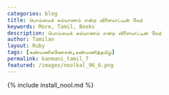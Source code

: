 ```yaml
---  
categories: blog  
title: பொம்மைக் கல்யாணம் என்ற விளையாட்டின் வேர்
keywords: More, Tamil, Books  
description: பொம்மைக் கல்யாணம் என்ற விளையாட்டின் வேர்
author: Tamilan  
layout: Ruby  
tags: [கண்மணிகணேசன்,கண்மணித்தமிழ்]
permalink: kanmani_tamil_7  
featured: /images/noolkal_96_6.png  
---  
```

{% include install_nool.md %} 

